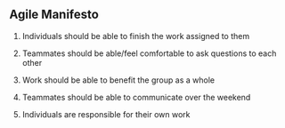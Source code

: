 ## Agile Manifesto


1. Individuals should be able to finish the work assigned to them

2. Teammates should be able/feel comfortable to ask questions to each other

3. Work should be able to benefit the group as a whole

4. Teammates should be able to communicate over the weekend

5. Individuals are responsible for their own work
